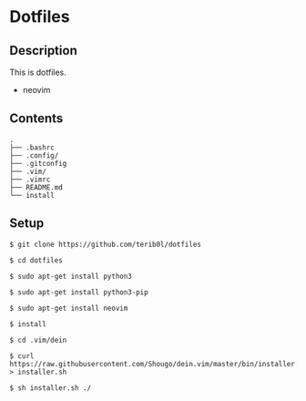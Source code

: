 # Dotfiles
## Description

This is dotfiles.

* neovim

## Contents
```
.
├── .bashrc
├── .config/
├── .gitconfig
├── .vim/
├── .vimrc
├── README.md
└── install
```

## Setup
```
$ git clone https://github.com/terib0l/dotfiles

$ cd dotfiles

$ sudo apt-get install python3

$ sudo apt-get install python3-pip

$ sudo apt-get install neovim

$ install

$ cd .vim/dein

$ curl https://raw.githubusercontent.com/Shougo/dein.vim/master/bin/installer.sh > installer.sh

$ sh installer.sh ./
```
